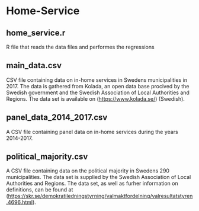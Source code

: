 # Home-Service

## home_service.r
R file that reads the data files and performes the regressions

## main_data.csv
CSV file containing data on in-home services in Swedens municipalities in 2017. The data is gathered from Kolada, an open data base procived by the Swedish government and the Swedish Association of Local Authorities and Regions. The data set is available on  (https://www.kolada.se/) (Swedish).

## panel_data_2014_2017.csv
A CSV file containing panel data on in-home services during the years 2014-2017.


## political_majority.csv
A CSV file containing data on the political majority in Swedens 290 municipalities. The data set is supplied by the Swedish Association of Local Authorities and Regions. The data set, as well as furher information on definitions, can be found at (https://skr.se/demokratiledningstyrning/valmaktfordelning/valresultatstyren.4696.html).

